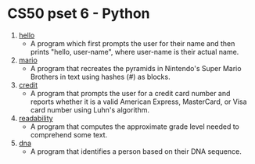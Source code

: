 # CS50 pset 6 - Python

1.  [hello](https://github.com/CalvinChe/CS50/blob/master/pset6/hello.py)
	*  A program which first prompts the user for their name and then prints "hello, user-name", where user-name is their actual name.
2.	[mario](https://github.com/CalvinChe/CS50/blob/master/pset6/mario.py)
	*  A program that recreates the pyramids in Nintendo's Super Mario Brothers in text using hashes (#) as blocks.
3.	[credit](https://github.com/CalvinChe/CS50/blob/master/pset6/credit.py)
	*  A program that prompts the user for a credit card number and reports whether it is a valid American Express, MasterCard, or Visa card number using Luhn's algorithm.
4.  [readability](https://github.com/CalvinChe/CS50/blob/master/pset6/readability.py)
	*  A program that computes the approximate grade level needed to comprehend some text.
5.	[dna](https://github.com/CalvinChe/CS50/blob/master/pset6/dna/dna.py)
	*  A program that identifies a person based on their DNA sequence.
